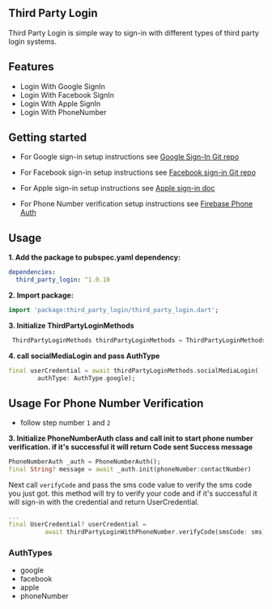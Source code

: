 ## Third Party Login

Third Party Login is simple way to sign-in with different types of third party login systems.

## Features

- Login With Google SignIn
- Login With Facebook SignIn
- Login With Apple SignIn
- Login With PhoneNumber

## Getting started

- For Google sign-in setup instructions see [Google Sign-In Git repo](https://github.com/flutter/plugins/tree/master/packages/google_sign_in/google_sign_in)

- For Facebook sign-in setup instructions see [Facebook sign-in Git repo](https://github.com/darwin-morocho/flutter-facebook-auth)

- For Apple sign-in setup instructions see [Apple sign-in doc](https://developer.apple.com/sign-in-with-apple/get-started)

- For Phone Number verification setup instructions see [Firebase Phone Auth](https://firebase.google.com/docs/auth/flutter/phone-auth)

## Usage

**1. Add the package to pubspec.yaml dependency:**

```yaml
dependencies:
  third_party_login: ^1.0.10
```

**2. Import package:**

```dart
import 'package:third_party_login/third_party_login.dart';
```

**3. Initialize ThirdPartyLoginMethods**

```dart
 ThirdPartyLoginMethods thirdPartyLoginMethods = ThirdPartyLoginMethods();
```

**4. call socialMediaLogin and pass AuthType**

```dart
final userCredential = await thirdPartyLoginMethods.socialMediaLogin(
        authType: AuthType.google);
```

## Usage For Phone Number Verification

- follow step number `1` and `2`

**3. Initialize PhoneNumberAuth class and call init to start phone number verification. if it's successful it will return Code sent Success message**

```dart
PhoneNumberAuth _auth = PhoneNumberAuth();
final String? message = await _auth.init(phoneNumber:contactNumber)
```

Next call `verifyCode` and pass the sms code value to verify the sms code you just got. this method will try to verify your code and if it's successful it will sign-in with the credential and return UserCredential.

```dart
...
final UserCredential? userCredential =
          await thirdPartyLoginWithPhoneNumber.verifyCode(smsCode: sms);
```

### AuthTypes

- google
- facebook
- apple
- phoneNumber
